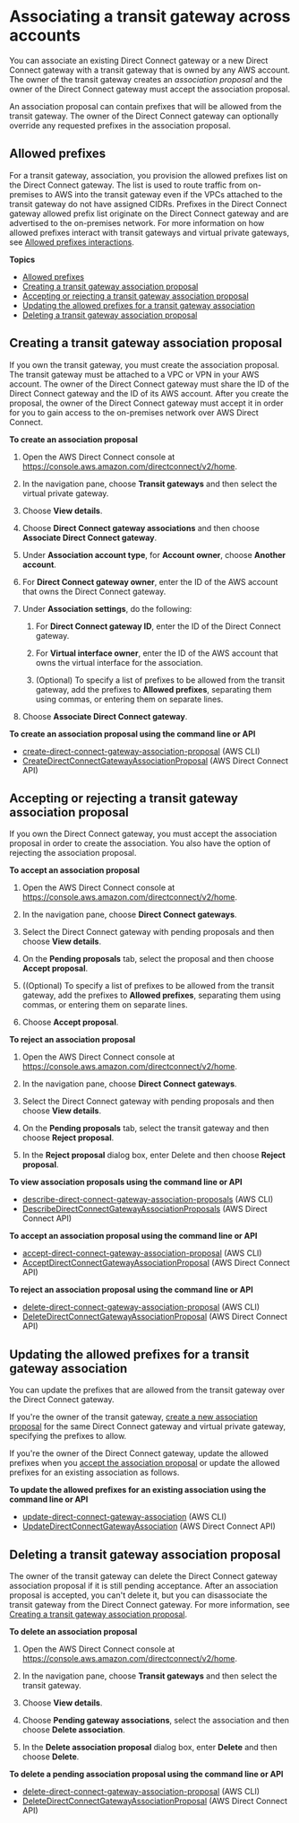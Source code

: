 # Associating a transit gateway across accounts<a name="multi-account-associate-tgw"></a>

You can associate an existing Direct Connect gateway or a new Direct Connect gateway with a transit gateway that is owned by any AWS account\. The owner of the transit gateway creates an *association proposal* and the owner of the Direct Connect gateway must accept the association proposal\.

An association proposal can contain prefixes that will be allowed from the transit gateway\. The owner of the Direct Connect gateway can optionally override any requested prefixes in the association proposal\.

## Allowed prefixes<a name="allowed-prefixes-transit-gateway"></a>

For a transit gateway, association, you provision the allowed prefixes list on the Direct Connect gateway\. The list is used to route traffic from on\-premises to AWS into the transit gateway even if the VPCs attached to the transit gateway do not have assigned CIDRs\. Prefixes in the Direct Connect gateway allowed prefix list originate on the Direct Connect gateway and are advertised to the on\-premises network\. For more information on how allowed prefixes interact with transit gateways and virtual private gateways, see [Allowed prefixes interactions](allowed-to-prefixes.md)\.

**Topics**
+ [Allowed prefixes](#allowed-prefixes-transit-gateway)
+ [Creating a transit gateway association proposal](#multi-account-tgw-create-proposal)
+ [Accepting or rejecting a transit gateway association proposal](#multi-account-tgw-accept-reject-proposal)
+ [Updating the allowed prefixes for a transit gateway association](#multi-account-tgw-update-proposal-routes)
+ [Deleting a transit gateway association proposal](#multi-account-tgw-delete-proposal)

## Creating a transit gateway association proposal<a name="multi-account-tgw-create-proposal"></a>

If you own the transit gateway, you must create the association proposal\. The transit gateway must be attached to a VPC or VPN in your AWS account\. The owner of the Direct Connect gateway must share the ID of the Direct Connect gateway and the ID of its AWS account\. After you create the proposal, the owner of the Direct Connect gateway must accept it in order for you to gain access to the on\-premises network over AWS Direct Connect\.

**To create an association proposal**

1. Open the AWS Direct Connect console at [https://console\.aws\.amazon\.com/directconnect/v2/home](https://console.aws.amazon.com/directconnect/v2/home)\.

1. In the navigation pane, choose **Transit gateways** and then select the virtual private gateway\.

1. Choose **View details**\.

1. Choose **Direct Connect gateway associations** and then choose **Associate Direct Connect gateway**\.

1. Under **Association account type**, for **Account owner**, choose **Another account**\.

1. For **Direct Connect gateway owner**, enter the ID of the AWS account that owns the Direct Connect gateway\.

1. Under **Association settings**, do the following:

   1. For **Direct Connect gateway ID**, enter the ID of the Direct Connect gateway\.

   1. For **Virtual interface owner**, enter the ID of the AWS account that owns the virtual interface for the association\.

   1. \(Optional\) To specify a list of prefixes to be allowed from the transit gateway, add the prefixes to **Allowed prefixes**, separating them using commas, or entering them on separate lines\.

1. Choose **Associate Direct Connect gateway**\.

**To create an association proposal using the command line or API**
+ [create\-direct\-connect\-gateway\-association\-proposal](https://docs.aws.amazon.com/cli/latest/reference/directconnect/create-direct-connect-gateway-association-proposal.html) \(AWS CLI\)
+ [CreateDirectConnectGatewayAssociationProposal](https://docs.aws.amazon.com/directconnect/latest/APIReference/API_CreateDirectConnectGatewayAssociationProposal.html) \(AWS Direct Connect API\)

## Accepting or rejecting a transit gateway association proposal<a name="multi-account-tgw-accept-reject-proposal"></a>

If you own the Direct Connect gateway, you must accept the association proposal in order to create the association\. You also have the option of rejecting the association proposal\.

**To accept an association proposal**

1. Open the AWS Direct Connect console at [https://console\.aws\.amazon\.com/directconnect/v2/home](https://console.aws.amazon.com/directconnect/v2/home)\.

1. In the navigation pane, choose **Direct Connect gateways**\.

1. Select the Direct Connect gateway with pending proposals and then choose **View details**\.

1. On the **Pending proposals** tab, select the proposal and then choose **Accept proposal**\.

1. \(\(Optional\) To specify a list of prefixes to be allowed from the transit gateway, add the prefixes to **Allowed prefixes**, separating them using commas, or entering them on separate lines\.

1. Choose **Accept proposal**\.

**To reject an association proposal**

1. Open the AWS Direct Connect console at [https://console\.aws\.amazon\.com/directconnect/v2/home](https://console.aws.amazon.com/directconnect/v2/home)\.

1. In the navigation pane, choose **Direct Connect gateways**\.

1. Select the Direct Connect gateway with pending proposals and then choose **View details**\.

1. On the **Pending proposals** tab, select the transit gateway and then choose **Reject proposal**\.

1. In the **Reject proposal** dialog box, enter Delete and then choose **Reject proposal**\.

**To view association proposals using the command line or API**
+ [describe\-direct\-connect\-gateway\-association\-proposals](https://docs.aws.amazon.com/cli/latest/reference/directconnect/describe-direct-connect-gateway-association-proposals.htm) \(AWS CLI\)
+ [DescribeDirectConnectGatewayAssociationProposals](https://docs.aws.amazon.com/directconnect/latest/APIReference/API_DescribeDirectConnectGatewayAssociationProposals.html) \(AWS Direct Connect API\)

**To accept an association proposal using the command line or API**
+ [accept\-direct\-connect\-gateway\-association\-proposal](https://docs.aws.amazon.com/cli/latest/reference/directconnect/accept-direct-connect-gateway-association-proposal.html) \(AWS CLI\)
+ [AcceptDirectConnectGatewayAssociationProposal](https://docs.aws.amazon.com/directconnect/latest/APIReference/API_AcceptDirectConnectGatewayAssociationProposal.html) \(AWS Direct Connect API\)

**To reject an association proposal using the command line or API**
+ [delete\-direct\-connect\-gateway\-association\-proposal](https://docs.aws.amazon.com/cli/latest/reference/directconnect/delete-direct-connect-gateway-association-proposal.html) \(AWS CLI\)
+ [DeleteDirectConnectGatewayAssociationProposal](https://docs.aws.amazon.com/directconnect/latest/APIReference/API_DeleteDirectConnectGatewayAssociationProposal.html) \(AWS Direct Connect API\)

## Updating the allowed prefixes for a transit gateway association<a name="multi-account-tgw-update-proposal-routes"></a>

You can update the prefixes that are allowed from the transit gateway over the Direct Connect gateway\.

If you're the owner of the transit gateway, [create a new association proposal](#multi-account-tgw-create-proposal) for the same Direct Connect gateway and virtual private gateway, specifying the prefixes to allow\.

If you're the owner of the Direct Connect gateway, update the allowed prefixes when you [accept the association proposal](#multi-account-tgw-accept-reject-proposal) or update the allowed prefixes for an existing association as follows\.

**To update the allowed prefixes for an existing association using the command line or API**
+ [update\-direct\-connect\-gateway\-association](https://docs.aws.amazon.com/cli/latest/reference/directconnect/update-direct-connect-gateway-association.html) \(AWS CLI\)
+ [UpdateDirectConnectGatewayAssociation](https://docs.aws.amazon.com/directconnect/latest/APIReference/API_UpdateDirectConnectGatewayAssociation.html) \(AWS Direct Connect API\)

## Deleting a transit gateway association proposal<a name="multi-account-tgw-delete-proposal"></a>

The owner of the transit gateway can delete the Direct Connect gateway association proposal if it is still pending acceptance\. After an association proposal is accepted, you can't delete it, but you can disassociate the transit gateway from the Direct Connect gateway\. For more information, see [Creating a transit gateway association proposal](#multi-account-tgw-create-proposal)\.

**To delete an association proposal**

1. Open the AWS Direct Connect console at [https://console\.aws\.amazon\.com/directconnect/v2/home](https://console.aws.amazon.com/directconnect/v2/home)\.

1. In the navigation pane, choose **Transit gateways** and then select the transit gateway\.

1. Choose **View details**\.

1. Choose **Pending gateway associations**, select the association and then choose **Delete association**\.

1. In the **Delete association proposal** dialog box, enter **Delete** and then choose **Delete**\.

**To delete a pending association proposal using the command line or API**
+ [delete\-direct\-connect\-gateway\-association\-proposal](https://docs.aws.amazon.com/cli/latest/reference/directconnect/delete-direct-connect-gateway-association-proposal.html) \(AWS CLI\)
+ [DeleteDirectConnectGatewayAssociationProposal](https://docs.aws.amazon.com/directconnect/latest/APIReference/API_DeleteDirectConnectGatewayAssociationProposal.html) \(AWS Direct Connect API\)
